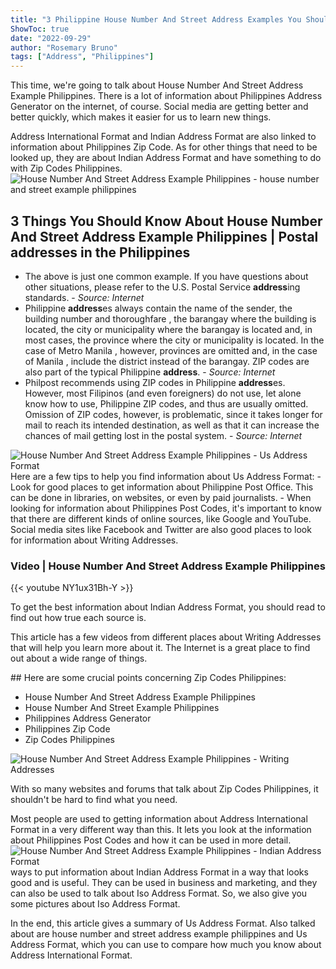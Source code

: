 ```yaml
---
title: "3 Philippine House Number And Street Address Examples You Should Know"
ShowToc: true 
date: "2022-09-29"
author: "Rosemary Bruno" 
tags: ["Address", "Philippines"]
---
```


	
This time, we're going to talk about House Number And Street Address Example Philippines. There is a lot of information about Philippines Address Generator on the internet, of course. Social media are getting better and better quickly, which makes it easier for us to learn new things.

Address International Format and Indian Address Format are also linked to information about Philippines Zip Code. As for other things that need to be looked up, they are about Indian Address Format and have something to do with Zip Codes Philippines.
<img loading="lazy" src="http://www.adpost.com/classifieds/upload/ph/homes_offices/ph_homes_offices.115331.2.jpg" onerror="this.onerror=null;this.src='https://blogger.googleusercontent.com/img/a/AVvXsEhe7F7TRXHtjiKvHb5vS7DmnxvpHiDyoYyYvm1nHB3Qp2_w3BnM6A2eq4v7FYxCC9bfZt3a9vIMtAYEKUiaDQbHMg-ViyGmRIj39MLp0bGFfgfYw1Dc9q_H-T0wiTm3l0Uq42dETrN9eC8aGJ9_IORZsxST1AcLR7np1koOfcc7tnHa4S8Mwz_xD9d0=s16000';" alt="House Number And Street Address Example Philippines - house number and street example philippines" >

## 3 Things You Should Know About House Number And Street Address Example Philippines | Postal addresses in the Philippines
-   The above is just one common example. If you have questions about other situations, please refer to the U.S. Postal Service **address**ing standards. - <cite>Source: Internet</cite>
-   Philippine **address**es always contain the name of the sender, the building number and thoroughfare , the barangay where the building is located, the city or municipality where the barangay is located and, in most cases, the province where the city or municipality is located. In the case of Metro Manila , however, provinces are omitted and, in the case of Manila , include the district instead of the barangay. ZIP codes are also part of the typical Philippine **address**. - <cite>Source: Internet</cite>
-   Philpost recommends using ZIP codes in Philippine **address**es. However, most Filipinos (and even foreigners) do not use, let alone know how to use, Philippine ZIP codes, and thus are usually omitted. Omission of ZIP codes, however, is problematic, since it takes longer for mail to reach its intended destination, as well as that it can increase the chances of mail getting lost in the postal system. - <cite>Source: Internet</cite>


<img loading="lazy" src="https://www.bsiarchivalhistory.org/BSI_Archival_History/Ent_%26_Fan_files/droppedImage_8.jpg" onerror="this.onerror=null;this.src='https://blogger.googleusercontent.com/img/a/AVvXsEhe7F7TRXHtjiKvHb5vS7DmnxvpHiDyoYyYvm1nHB3Qp2_w3BnM6A2eq4v7FYxCC9bfZt3a9vIMtAYEKUiaDQbHMg-ViyGmRIj39MLp0bGFfgfYw1Dc9q_H-T0wiTm3l0Uq42dETrN9eC8aGJ9_IORZsxST1AcLR7np1koOfcc7tnHa4S8Mwz_xD9d0=s16000';" alt="House Number And Street Address Example Philippines - Us Address Format" >
Here are a few tips to help you find information about Us Address Format:
- Look for good places to get information about Philippine Post Office. This can be done in libraries, on websites, or even by paid journalists.
- When looking for information about Philippines Post Codes, it's important to know that there are different kinds of online sources, like Google and YouTube. Social media sites like Facebook and Twitter are also good places to look for information about Writing Addresses.

### Video | House Number And Street Address Example Philippines
{{< youtube NY1ux31Bh-Y >}} 

To get the best information about Indian Address Format, you should read to find out how true each source is.

This article has a few videos from different places about Writing Addresses that will help you learn more about it. The Internet is a great place to find out about a wide range of things.
<script async="async" data-cfasync="false" src="//normallydemandedalter.com/fe63df3c5408708b15d8dc3d9b206b31/invoke.js"></script>
<div id="container-fe63df3c5408708b15d8dc3d9b206b31"></div>
## Here are some crucial points concerning Zip Codes Philippines:

- House Number And Street Address Example Philippines
- House Number And Street Example Philippines
- Philippines Address Generator
- Philippines Zip Code
- Zip Codes Philippines

 <img loading="lazy" src="https://lh6.googleusercontent.com/proxy/auW48NyXX31OI64mgunZKKugt2-6-ElclZ4KvZEE9M5DPYKTWDK1i4OQ0X38gubp2XQgwcfDDqEJ6rbJkZL4aAO6dKptDoZry1L4nLzwAr0gcg=w1200-h630-p-k-no-nu" onerror="this.onerror=null;this.src='https://blogger.googleusercontent.com/img/a/AVvXsEhe7F7TRXHtjiKvHb5vS7DmnxvpHiDyoYyYvm1nHB3Qp2_w3BnM6A2eq4v7FYxCC9bfZt3a9vIMtAYEKUiaDQbHMg-ViyGmRIj39MLp0bGFfgfYw1Dc9q_H-T0wiTm3l0Uq42dETrN9eC8aGJ9_IORZsxST1AcLR7np1koOfcc7tnHa4S8Mwz_xD9d0=s16000';" alt="House Number And Street Address Example Philippines - Writing Addresses" >

With so many websites and forums that talk about Zip Codes Philippines, it shouldn't be hard to find what you need.

Most people are used to getting information about Address International Format in a very different way than this. It lets you look at the information about Philippines Post Codes and how it can be used in more detail.
<img loading="lazy" src="https://www.petrofilm.com/yahoo_site_admin/assets/images/Erich_Fromm_1974_C.36250819_std.jpg" onerror="this.onerror=null;this.src='https://blogger.googleusercontent.com/img/a/AVvXsEhe7F7TRXHtjiKvHb5vS7DmnxvpHiDyoYyYvm1nHB3Qp2_w3BnM6A2eq4v7FYxCC9bfZt3a9vIMtAYEKUiaDQbHMg-ViyGmRIj39MLp0bGFfgfYw1Dc9q_H-T0wiTm3l0Uq42dETrN9eC8aGJ9_IORZsxST1AcLR7np1koOfcc7tnHa4S8Mwz_xD9d0=s16000';" alt="House Number And Street Address Example Philippines - Indian Address Format" >
ways to put information about Indian Address Format in a way that looks good and is useful. They can be used in business and marketing, and they can also be used to talk about Iso Address Format. So, we also give you some pictures about Iso Address Format.

In the end, this article gives a summary of Us Address Format. Also talked about are house number and street address example philippines and Us Address Format, which you can use to compare how much you know about Address International Format.
	
	

